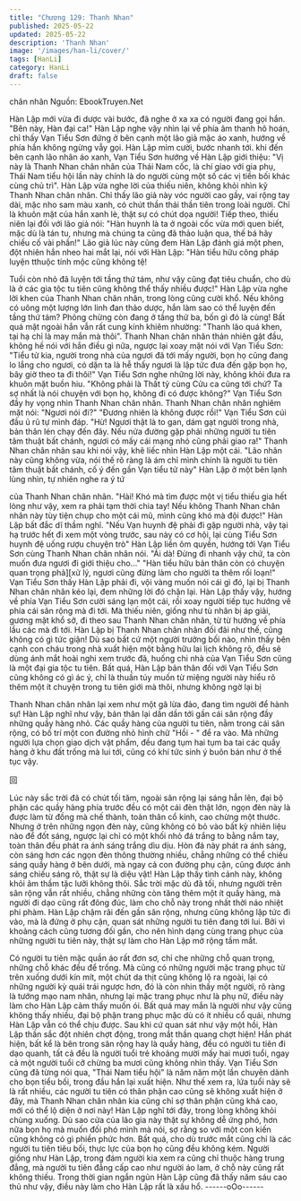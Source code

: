 ```yaml
---
title: "Chương 129: Thanh Nhan"
published: 2025-05-22
updated: 2025-05-22
description: 'Thanh Nhan'
image: '/images/han-li/cover/'
tags: [HanLi]
category: HanLi
draft: false
---
```


chân nhân
Nguồn: EbookTruyen.Net

Hàn Lập mới vừa đi dược vài bước, đã nghe ở xa xa có người
đang gọi hắn.
"Bên này, Hàn đại ca!"
Hàn Lập nghe vậy nhìn lại về phía âm thanh hô hoán, chỉ thấy
Vạn Tiểu Sơn đứng ở bên cạnh một lão giả mặc áo xanh, hướng
về phía hắn không ngừng vẫy gọi.
Hàn Lập mỉm cười, bước nhanh tới. khi đến bên cạnh lão nhân áo
xanh, Vạn Tiểu Sơn hướng về Hàn Lập giới thiệu:
"Vị này là Thanh Nhan chân nhân của Thái Nam cốc, là chí giao
với gia phụ, Thái Nam tiểu hội lần này chính là do người cùng một
số các vị tiền bối khác cùng chủ trì".
Hàn Lập vừa nghe lời của thiếu niên, không khỏi nhìn kỹ Thanh
Nhan chân nhân.
Chỉ thấy lão giả này vóc người cao gầy, vai rộng tay dài, mặc nho
sam màu xanh, có chút thần thái thần tiên trong loài người. Chỉ là
khuôn mặt của hắn xanh lè, thật sự có chút dọa người!
Tiếp theo, thiếu niên lại đối với lão giả nói: "Hàn huynh là ta ở
ngoài cốc vừa mới quen biết, mặc dù là tán tu, nhưng mà chúng
ta cũng đã thảo luận qua, thế bá hãy chiếu cố vài phần!"
Lão giả lúc này cũng đem Hàn Lập đánh giá một phen, đột nhiên
hắn nheo hai mắt lại, nói với Hàn Lập:
"Hàn tiểu hữu công pháp luyện tthuộc tính mộc cũng không tệ!

Tuổi còn nhỏ đã luyện tới tầng thứ tám, như vậy cũng đạt tiêu
chuẩn, cho dù là ở các gia tộc tu tiên cũng không thể thấy nhiều
được!"
Hàn Lập vừa nghe lời khen của Thanh Nhan chân nhân, trong
lòng cũng cười khổ. Nếu không có uông một lượng lớn linh đan
thảo dược, hắn làm sao có thể luyện đến tầng thứ tám? Phỏng
chừng còn đang ở tầng thứ ba, bốn gì đó là cùng!
Bất quá mặt ngoài hắn vẫn rất cung kính khiêm nhường: "Thanh
lão quá khen, tại hạ chỉ là may mắn mà thôi".
Thanh Nhan chân nhân thản nhiên gật đầu, không hề nói với hắn
điều gì nữa, ngược lại xoay mặt nói với Vạn Tiểu Sơn:
"Tiểu tử kia, người trong nhà của ngươi đã tới mấy người, bọn họ
cũng đang lo lắng cho ngươi, có dặn ta là hễ thấy ngươi là lập tức
đưa đến gặp bọn họ, bây giờ theo ta đi thôi!"
Vạn Tiểu Sơn nghe những lời này, không khỏi đưa ra khuôn mặt
buồn hiu.
"Không phải là Thất tỷ cùng Cửu ca cũng tới chứ? Ta sợ nhất là
nói chuyện với bọn họ, không đi có được không?" Vạn Tiểu Sơn
đầy hy vọng nhìn Thanh Nhan chân nhân.
Thanh Nhan chân nhân nghiêm mặt nói: "Ngươi nói đi?"
"Đương nhiên là không được rồi!" Vạn Tiểu Sơn cúi đầu ủ rũ tự
mình đáp.
"Hừ! Ngươi thật là to gan, dám gạt người trong nhà, bản thân lén
chạy đến đây. Nếu nửa đường gặp phải những người tu tiên tâm
thuật bất chánh, ngươi có mấy cái mạng nhỏ cũng phải giao ra!"
Thanh Nhan chân nhân sau khi nói vậy, khẽ liếc nhìn Hàn Lập
một cái.
"Lão nhân này cũng không vừa, nói thế rõ ràng là ám chỉ mình
chính là người tu tiên tâm thuật bất chánh, cố ý đến gần Vạn tiểu
tử này" Hàn Lập ở một bên lạnh lùng nhìn, tự nhiên nghe ra ý tứ

của Thanh Nhan chân nhân.
"Hài! Khó mà tìm được một vị tiểu thiếu gia hết lòng như vậy, xem
ra phải tạm thời chia tay! Nếu không Thanh Nhan chân nhân này
tùy tiện chụp cho một cái mũ, mình cũng khó mà đội được!" Hàn
Lập bất đắc dĩ thầm nghĩ.
"Nếu Vạn huynh đệ phải đi gặp người nhà, vậy tại hạ trước hết đi
xem một vòng trước, sau này có cơ hội, lại cùng Tiểu Sơn huynh
đệ uống rượu chuyện trò" Hàn Lập liền ôm quyền, hướng tới Vạn
Tiểu Sơn cùng Thanh Nhan chân nhân nói.
"Ái dà! Đừng đi nhanh vậy chứ, ta còn muốn đưa ngươi đi giới
thiệu cho…"
"Hàn tiểu hữu bản thân còn có chuyện quan trọng phả][xử lý,
ngươi cũng đừng làm cho người ta thêm rối loạn!"
Vạn Tiểu Sơn thấy Hàn Lập phải đi, vội vàng muốn nói cái gì đó,
lại bị Thanh Nhan chân nhân kéo lại, đem những lời đó chặn lại.
Hàn Lập thấy vậy, hướng về phía Vạn Tiểu Sơn cười sáng lạn
một cái, rồi xoay người tiếp tục hướng về phía cái sân rộng mà đi
tới.
Mà thiếu niên, giống như tù nhân bị áp giải, gương mặt khổ sở, đi
theo sau Thanh Nhan chân nhân, từ từ hướng về phía lầu các mà
đi tới.
Hàn Lập bị Thanh Nhan chân nhân đối đãi như thế, cũng không
có gì tức giận!
Dù sao bất cứ một người trưởng bối nào, nhìn thấy bên cạnh con
cháu trong nhà xuất hiện một bằng hữu lai lịch không rõ, đều sẽ
dùng ánh mắt hoài nghi xem trước đã, huống chi nhà của Vạn
Tiểu Sơn cũng là một đại gia tộc tu tiên.
Bất quá, Hàn Lập bản thân đối với Vạn Tiểu Sơn cũng không có
gì ác ý, chỉ là thuần túy muốn từ miệng người này hiểu rõ thêm
một ít chuyện trong tu tiên giới mà thôi, nhưng không ngờ lại bị

Thanh Nhan chân nhân lại xem như một gã lừa đảo, đang tìm
người để hành sự!
Hàn Lập nghĩ như vậy, bản thân lại dần dần tới gần cái sân rộng
đầy những quầy hàng nhỏ.
Các quầy hàng của người tu tiên, nằm trong cái sân rộng, có bố
trí một con đường nhỏ hình chữ "Hồi - " để ra vào. Mà những
người lựa chọn giao dịch vật phẩm, đều đang tụm hai tụm ba tai
các quầy hàng ở khu đất trống mà lui tới, cũng có khí tức sinh ý
buôn bán như ở thế tục vậy.

回

Lúc này sắc trời đã có chút tối tăm, ngoài sân rộng lại sáng hẳn
lên, đại bộ phận các quầy hàng phía trước đều có một cái đèn
thật lớn, ngọn đèn này là được làm từ đồng mà chế thành, toàn
thân cổ kính, cao chừng một thước.
Nhưng ở trên những ngọn đèn này, cũng không có bỏ vào bất kỳ
nhiên liệu nào để đốt sáng, ngược lại chỉ có một khối nhỏ đá trắng
to bằng nắm tay, toàn thân đều phát ra ánh sáng trắng dìu dịu.
Hòn đá này phát ra ánh sáng, còn sáng hơn các ngọn đèn thông
thường nhiều, chẳng những có thể chiếu sáng quầy hàng ở bên
dưới, mà ngay cả con đường phụ cận, cũng được ánh sáng chiếu
sáng rõ, thật sự là diệu vật! Hàn Lập thấy tình cảnh này, không
khỏi âm thầm tặc lưỡi không thôi.
Sắc trời mặc dù đã tối, nhưng người trên sân rộng vẫn rất nhiều,
chẳng những còn tăng thêm một ít quầy hàng, mà người đi dạo
cũng rất đông đúc, làm cho chỗ này trong nhất thời náo nhiệt phi
phàm.
Hàn Lập chậm rãi đến gần sân rộng, nhưng cũng không lập tức đi
vào, mà là đứng ở phụ cận, quan sát những người tu tiên đang
tới lui.
Bởi vì khoảng cách cũng tương đối gần, cho nên hình dạng cùng
trang phục của những người tu tiên này, thật sự làm cho Hàn Lập
mở rộng tầm mắt.

Có người tu tiên mặc quần áo rất đơn sơ, chỉ che những chỗ
quan trọng, những chỗ khác đều để trống. Mà cũng có những
người mặc trang phục từ trên xuống dưới kín mít, một chút da thịt
cũng không lộ ra ngoài, lại có những người kỳ quái trái ngược
hơn, đó là còn nhin thấy một người, rõ ràng là tướng mạo nam
nhân, nhưng lại mặc trang phục như là phụ nữ, điều này làm cho
Hàn Lập cảm thấy muốn ói. Bất quá may mắn là người như vậy
cũng không thấy nhiều, đại bộ phận trang phục mặc dù có ít nhiều
cổ quái, nhưng Hàn Lập vẫn có thể chịu được.
Sau khi cứ quan sát như vậy một hồi, Hàn Lập thần sắc đột nhiên
chợt động, trong mắt thần quang chợt hiện!
Hắn phát hiện, bất kể là bên trong sân rộng hay là quầy hàng, đều
có người tu tiên đi dạo quanh, tất cả đều là người tuổi trẻ khoảng
mười mấy hai mươi tuổi, ngay cả một người tuổi cỡ chừng ba
mươi cũng không nhìn thấy.
Vạn Tiểu Sơn cũng đã từng nói qua, "Thái Nam tiểu hội" là năm
năm một lần chuyên dành cho bọn tiểu bối, trong đầu hắn lại xuất
hiện. Như thế xem ra, lứa tuổi này sẽ là rất nhiều, các người tu
tiên có thân phận cao cũng sẽ không xuất hiện ở đây, mà Thanh
Nhan chân nhân kia cũng chỉ sợ thân phận cũng khá cao, mới có
thể lộ diện ở nơi này!
Hàn Lập nghĩ tới đây, trong lòng không khỏi chùng xuống. Dù sao
cửa của lão gia này thật sự không dễ ứng phó, hơn nữa bọn họ
mà muốn đối phó mình mà nói, sợ rằng so với một con kiến cũng
không có gì phiền phức hơn.
Bất quá, cho dù trước mắt cũng chỉ là các người tu tiên tiêu bối,
thực lực của bọn họ cũng đều không kém. Người giống như Hàn
Lập, trong đám người kia xem ra cũng chỉ thuộc hàng trung đẳng,
mà người tu tiên đẳng cấp cao như người áo lam, ở chỗ này cũng
rất không thiếu. Trong thời gian ngắn ngủn Hàn Lập cũng đã thấy
năm sáu cao thủ như vậy, điều này làm cho Hàn Lập rất là xấu
hổ.
------oOo------
